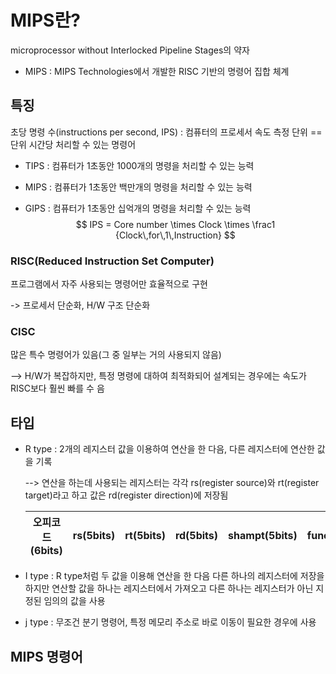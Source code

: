 # MIPS란?

microprocessor without Interlocked Pipeline Stages의 약자

- MIPS : MIPS Technologies에서 개발한 RISC 기반의 명령어 집합 체계

## 특징 

초당 명령 수(instructions per second, IPS) : 컴퓨터의 프로세서 속도 측정 단위 == 단위 시간당 처리할 수 있는 명령어

- TIPS : 컴퓨터가 1초동안 1000개의 명령을 처리할 수 있는 능력

- MIPS : 컴퓨터가 1초동안 백만개의 명령을 처리할 수 있는 능력

- GIPS : 컴퓨터가 1초동안 십억개의 명령을 처리할 수 있는 능력
  $$
  IPS = Core number \times Clock \times \frac1 {Clock\,for\,1\,Instruction}
  $$



### RISC(Reduced Instruction Set Computer)

프로그램에서 자주 사용되는 명령어만 효율적으로 구현

-> 프로세서 단순화, H/W 구조 단순화

### CISC

많은 특수 명령어가 있음(그 중 일부는 거의 사용되지 않음)

--> H/W가 복잡하지만, 특정 명령에 대하여 최적화되어 설계되는 경우에는 속도가 RISC보다 훨씬 빠를 수 음

## 타입

- R type : 2개의 레지스터 값을 이용하여 연산을 한 다음, 다른 레지스터에 연산한 값을 기록

  --> 연산을 하는데 사용되는 레지스터는 각각 rs(register source)와 rt(register target)라고 하고 값은 rd(register direction)에 저장됨

  | 오피코드(6bits) | rs(5bits) | rt(5bits) | rd(5bits) | shampt(5bits) | funct(6bits) |
  | --------------- | --------- | --------- | --------- | ------------- | ------------ |

  

- I type : R type처럼 두 값을 이용해 연산을 한 다음 다른 하나의 레지스터에 저장을 하지만 연산할 값을 하나는 레지스터에서 가져오고 다른 하나는 레지스터가 아닌 지정된 임의의 값을 사용

- j type : 무조건 분기 명령어, 특정 메모리 주소로 바로 이동이 필요한 경우에 사용

## MIPS 명령어



